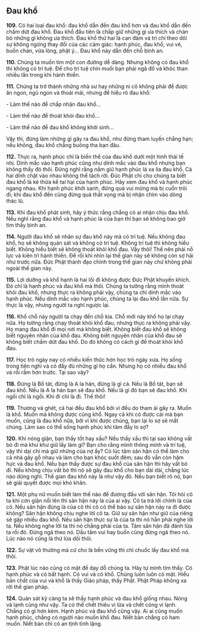 ## Đau khổ 

**109.** Có hai loại đau khổ: đau khổ dẫn đến đau khổ hơn và đau khổ dẫn đến chấm dứt đau khổ. Đau khổ đầu tiên là chấp giữ những gì ưa thích và chán bỏ những gì không ưa thích. Đau khổ thứ hai là can đảm và trì chí theo dõi sự không ngừng thay đổi của các cảm giác: hạnh phúc, đau khổ, vui vẻ, buồn chán, vừa lòng, phật ý... Đau khổ này dẫn đến chỗ bình an.

**110.** Chúng ta muốn tìm một con đường dễ dàng. Nhưng không có đau khổ thì không có trí tuệ. Để cho trí tuệ chín muồi bạn phải ngã đổ và khóc than nhiều lần trong khi hành thiền.

**111.** Chúng ta trở thành những nhà sư hay những ni cô không phải để được ăn ngon, ngủ ngon và thoải mái, nhưng để hiểu rõ đau khổ:

\- Làm thế nào để chấp nhận đau khổ...

\- Làm thế nào để thoát khỏi đau khổ...

\- Làm thế nào để đau khổ không khởi sinh...

Vậy thì, đừng làm những gì gây ra đau khổ, như đừng tham luyến chẳng hạn; nếu không, đau khổ chẳng buông tha bạn đâu.

**112.** Thực ra, hạnh phúc chỉ là biến thể của đau khổ dưới một hình thái tế nhị. Dính mắc vào hạnh phúc cũng như dính mắc vào đau khổ nhưng bạn không thấy đó thôi. Đừng nghĩ rằng nắm giữ hạnh phúc là xa lìa đau khổ. Cả hai dính chặt vào nhau không thể tách rời. Đức Phật chỉ cho chúng ta biết đau khổ là kẻ thừa kế tai hại của hạnh phúc. Hãy xem đau khổ và hạnh phúc ngang nhau. Khi hạnh phúc khởi sanh, đừng quá vui mừng mà bị cuốn trôi đi; khi đau khổ đến cũng đừng quá thất vọng mà bị nhận chìm vào dòng thác lũ.

**113.** Khi đau khổ phát sinh, hãy ý thức rằng chẳng có ai nhận chịu đau khổ. Nếu nghĩ rằng đau khổ và hạnh phúc là của bạn thì bạn sẽ không bao giờ tìm thấy bình an.

**114.** Người đau khổ sẽ nhân sự đau khổ này mà có trí tuệ. Nếu không đau khổ, họ sẽ không quán sát và không có trí tuệ. Không trí tuệ thì không hiểu biết. Không hiểu biết sẽ không thoát khỏi khổ đau. Vậy thôi! Thế nên phải nỗ lực và kiên trì hành thiền. Để rồi khi nhìn lại thế gian này sẽ không còn sợ hãi như trước nữa. Đức Phật thành đạo chính trong thế gian này chứ không phải ngoài thế gian này.

**115.** Lợi dưỡng và khổ hạnh là hai lối đi không được Đức Phật khuyến khích. Đó chỉ là hạnh phúc và đau khổ mà thôi. Chúng ta tưởng rằng mình thoát khỏi đau khổ, nhưng thực ra không phải vậy, chúng ta chỉ dính mắc vào hạnh phúc. Nếu dính mắc vào hạnh phúc, chúng ta lại đau khổ lần nữa. Sự thực là vậy, nhưng người ta nghĩ ngược lại.

**116.** Khổ chỗ này người ta chạy đến chỗ kia. Chỗ mới này khổ họ lại chạy nữa. Họ tưởng rằng chạy thoát khỏi khổ đau, nhưng thực ra không phải vậy. Họ mang đau khổ đi mọi nơi mà không biết. Không biết đau khổ sẽ không biết nguyên nhân của khổ đau. Không biết nguyên nhân của khổ đau sẽ không biết chấm dứt đau khổ. Do đó không có cách gì để thoát khỏi khổ đau.

**117.** Học trò ngày nay có nhiều kiến thức hơn học trò ngày xưa. Họ sống trong tiện nghi và có đầy đủ những gì họ cần. Nhưng họ có nhiều đau khổ và rối rắm hơn trước. Tại sao vậy?

**118.** Đừng là Bồ tát, đừng là A la hán, đừng là gì cả. Nếu là Bồ tát, bạn sẽ đau khổ. Nếu là A la hán bạn sẽ đau khổ. Nếu là gì đó bạn sẽ đau khổ. Khi ngồi chỉ là ngồi. Khi đi chỉ là đi. Thế thôi!

**119.** Thương và ghét, cả hai đều đau khổ bởi vì đều do tham ái gây ra. Muốn là khổ. Muốn mà không được cũng khổ. Ngay cả khi có được cái mà bạn muốn, cũng là đau khổ nữa, bởi vì khi được chúng, bạn lại lo sợ sẽ mất chúng. Làm sao có thể sống hạnh phúc khi tâm đầy lo sợ?

**120.** Khi nóng giận, bạn thấy tốt hay xấu? Nếu thấy xấu thì tại sao không vất bỏ đi mà khư khư giữ lấy làm gì? Bạn cho rằng mình thông minh và trí tuệ, vậy thì dại chi mà giữ những của nợ ấy? Có lúc tâm sân hận có thể làm cho cả nhà gây gỗ nhau và làm cho bạn khóc suốt đêm; sau đó vẫn còn hậm hực và đau khổ. Nếu bạn thấy được sự đau khổ của sân hận thì hãy vất bỏ đi. Nếu không chịu vất bỏ thì nó sẽ gây đau khổ cho bạn dài dài, chẳng lúc nào dừng nghỉ. Thế gian đau khổ này là như vậy đó. Nếu bạn biết rõ nó, bạn sẽ giải quyết được mọi khó khăn.

**121.** Một phụ nữ muốn biết làm thế nào để đương đầu với sân hận. Tôi hỏi cô ta khi cơn giận nổi lên thì sân hận này là của ai vậy. Cô ta trả lời chính là của cô. Nếu sân hận đúng là của cô thì cô có thể bảo sự sân hận này ra đi được không? Sân hận không chịu nghe lời cô ta. Giữ sự sân hận như giữ của riêng sẽ gặp nhiều đau khổ. Nếu sân hận thực sự là của ta thì nó hẳn phải nghe lời ta. Nếu không nghe lời ta thì nó chẳng phải của ta. Tâm sân hận đã đánh lừa ta rồi đó. Đừng ngã theo nó. Dầu tâm vui hay buồn cũng đừng ngã theo nó. Lúc nào nó cũng là thứ lừa dối thôi.

**122.** Sự vật vô thường mà cứ cho là bền vững thì chỉ chuốc lấy đau khổ mà thôi.

**123.** Phật lúc nào cũng có mặt để dạy dỗ chúng ta. Hãy tự mình tìm thấy. Có hạnh phúc và có bất hạnh. Có vui và có khổ. Chúng luôn luôn có mặt. Hiểu bản chất của vui và khổ là thấy Giáo pháp, thấy Phật. Phật Pháp không xa rời thế gian pháp.

**124.** Quán sát kỹ càng ta sẽ thấy hạnh phúc và đau khổ giống nhau. Nóng và lạnh cũng như vậy. Ta có thể chết thiêu vì lửa và chết cóng vì lạnh. Chẳng có gì hơn kém. Hạnh phúc và đau khổ cũng vậy. Ai ai cũng muốn hạnh phúc, chẳng có người nào muốn khổ đau. Niết bàn chẳng có ham muốn. Niết bàn chỉ có an tịnh tĩnh lặng.